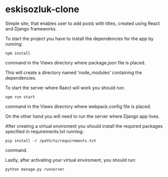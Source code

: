 # eskisozluk-clone
Simple site, that enables user to add posts with titles, created using React and Django frameworks.

To start the project you have to install the dependencies for the app by running:
```
npm install
```
command in the Views directory where package.json file is placed.

This will create a directory named 'node_modules' containing the dependencies.

To start the server where Raect will work you should run:
```
npm run start
```
command in the Views directory where webpack.config file is placed.

On the other hand you will need to run the server where Django app lives.

After creating a virtual enviroment you should install the required packages specified in requirements.txt running:
```
pip install -r /path/to/requirements.txt
```
command.

Lastly, after activating your virtual enviroment, you should run:
```
python manage.py runserver
```




